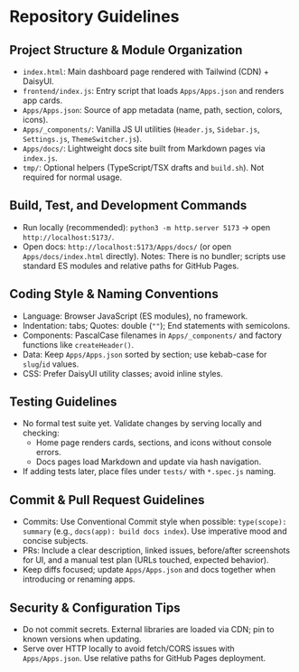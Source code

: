 # Repository Guidelines

## Project Structure & Module Organization
- `index.html`: Main dashboard page rendered with Tailwind (CDN) + DaisyUI.
- `frontend/index.js`: Entry script that loads `Apps/Apps.json` and renders app cards.
- `Apps/Apps.json`: Source of app metadata (name, path, section, colors, icons).
- `Apps/_components/`: Vanilla JS UI utilities (`Header.js`, `Sidebar.js`, `Settings.js`, `ThemeSwitcher.js`).
- `Apps/docs/`: Lightweight docs site built from Markdown pages via `index.js`.
- `tmp/`: Optional helpers (TypeScript/TSX drafts and `build.sh`). Not required for normal usage.

## Build, Test, and Development Commands
- Run locally (recommended): `python3 -m http.server 5173` → open `http://localhost:5173/`.
- Open docs: `http://localhost:5173/Apps/docs/` (or open `Apps/docs/index.html` directly).
Notes: There is no bundler; scripts use standard ES modules and relative paths for GitHub Pages.

## Coding Style & Naming Conventions
- Language: Browser JavaScript (ES modules), no framework.
- Indentation: tabs; Quotes: double (`""`); End statements with semicolons.
- Components: PascalCase filenames in `Apps/_components/` and factory functions like `createHeader()`.
- Data: Keep `Apps/Apps.json` sorted by section; use kebab-case for `slug`/`id` values.
- CSS: Prefer DaisyUI utility classes; avoid inline styles.

## Testing Guidelines
- No formal test suite yet. Validate changes by serving locally and checking:
  - Home page renders cards, sections, and icons without console errors.
  - Docs pages load Markdown and update via hash navigation.
- If adding tests later, place files under `tests/` with `*.spec.js` naming.

## Commit & Pull Request Guidelines
- Commits: Use Conventional Commit style when possible: `type(scope): summary` (e.g., `docs(app): build docs index`). Use imperative mood and concise subjects.
- PRs: Include a clear description, linked issues, before/after screenshots for UI, and a manual test plan (URLs touched, expected behavior).
- Keep diffs focused; update `Apps/Apps.json` and docs together when introducing or renaming apps.

## Security & Configuration Tips
- Do not commit secrets. External libraries are loaded via CDN; pin to known versions when updating.
- Serve over HTTP locally to avoid fetch/CORS issues with `Apps/Apps.json`. Use relative paths for GitHub Pages deployment.
